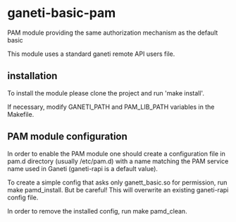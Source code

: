 # ganeti-basic-pam
PAM module providing the same authorization mechanism as the default basic

This module uses a standard ganeti remote API users file.

## installation
To install the module please clone the project and run 'make install'.

If necessary, modify GANETI_PATH and PAM_LIB_PATH variables in the Makefile.

## PAM module configuration
In order to enable the PAM module one should create a configuration file in
pam.d directory (usually /etc/pam.d) with a name matching the PAM service
name used in Ganeti (ganeti-rapi is a default value).

To create a simple config that asks only ganett_basic.so for permission,
run make pamd_install. But be careful! This will overwrite an existing
ganeti-rapi config file.

In order to remove the installed config, run make pamd_clean.
